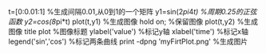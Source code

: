  t=[0:0.01:1] %生成间隔0.01,从0到1的一个矩阵
 y1=sin(2*pi*4*t) %周期0.25的正弦函数
 y2=cos(8*pi*t)
 plot(t,y1) %生成图像
 hold on; %保留图像
 plot(t,y2) %生成图像
 title plot %图像标题
 ylabel('value') %标记y轴
 xlabel('time') %标记x轴
 legend('sin','cos') %标记两条曲线
 print -dpng 'myFirtPlot.png' %生成图片